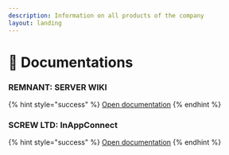 ```yaml
---
description: Information on all products of the company
layout: landing
---
```


# 🔩 Documentations

### REMNANT: SERVER WIKI

{% hint style="success" %}
[Open documentation](remnant-server/about.md)
{% endhint %}

### SCREW LTD: InAppConnect

{% hint style="success" %}
[Open documentation](in-app-connect/about.md)
{% endhint %}
